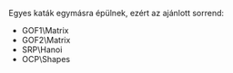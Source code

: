 Egyes katák egymásra épülnek, ezért az ajánlott sorrend:
- GOF1\Matrix
- GOF2\Matrix
- SRP\Hanoi
- OCP\Shapes